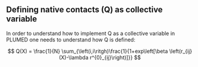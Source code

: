 <script
  src="https://cdn.mathjax.org/mathjax/latest/MathJax.js?config=TeX-AMS-MML_HTMLorMML"
  type="text/javascript">
</script>

## Defining native contacts (Q) as collective variable
In order to understand how to implement Q as a collective variable in PLUMED
one needs to understand how Q is defined:

$$ 
Q(X) = \frac{1}{N} 
\sum_{\left(i,i\ritgh)\frac{1}{1+exp\left[\beta \left(r_{ij}(X)-\lambda r^{0}_{ij}\right)]}}
$$


